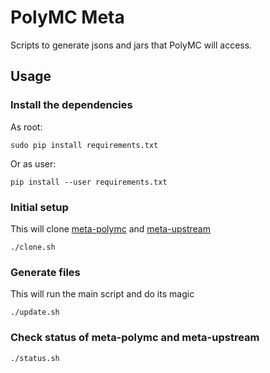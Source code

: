 # PolyMC Meta
Scripts to generate jsons and jars that PolyMC will access.

## Usage

### Install the dependencies

As root:
```
sudo pip install requirements.txt
```

Or as user:
```
pip install --user requirements.txt
```

### Initial setup
This will clone [meta-polymc](https://github.com/PolyMC/meta-polymc) and [meta-upstream](https://github.com/PolyMC/meta-upstream)

```
./clone.sh
```

### Generate files
This will run the main script and do its magic

```
./update.sh
```

### Check status of meta-polymc and meta-upstream

```
./status.sh
```